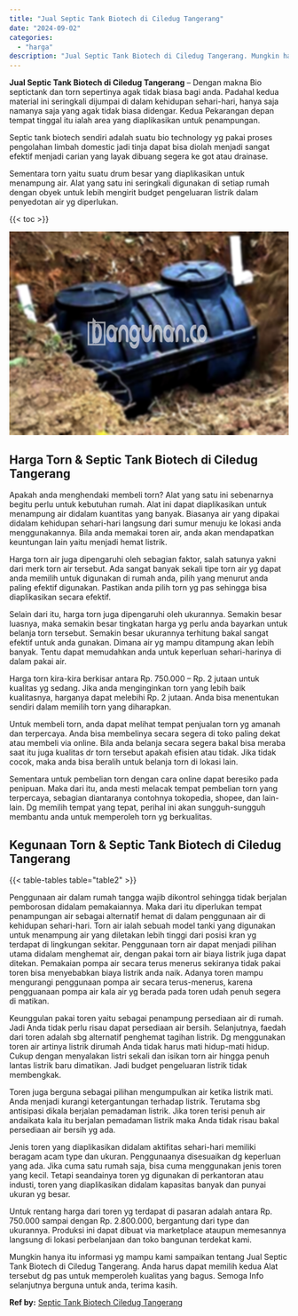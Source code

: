 ```yaml
---
title: "Jual Septic Tank Biotech di Ciledug Tangerang"
date: "2024-09-02"
categories: 
  - "harga"
description: "Jual Septic Tank Biotech di Ciledug Tangerang. Mungkin hanya itu informasi yg mampu kami sampaikan tentang Jual Septic Tank Biotech di Ciledug Tangerang. And..."
---
```


**Jual Septic Tank Biotech di Ciledug Tangerang** – Dengan makna Bio septictank dan torn sepertinya agak tidak biasa bagi anda. Padahal kedua material ini seringkali dijumpai di dalam kehidupan sehari-hari, hanya saja namanya saja yang agak tidak biasa didengar. Kedua Pekarangan depan tempat tinggal itu ialah area yang diaplikasikan untuk penampungan.

Septic tank biotech sendiri adalah suatu bio technology yg pakai proses pengolahan limbah domestic jadi tinja dapat bisa diolah menjadi sangat efektif menjadi carian yang layak dibuang segera ke got atau drainase.

Sementara torn yaitu suatu drum besar yang diaplikasikan untuk menampung air. Alat yang satu ini seringkali digunakan di setiap rumah dengan obyek untuk lebih mengirit budget pengeluaran listrik dalam penyedotan air yg diperlukan.

{{< toc >}}

![Jual Septic Tank Biotech di Ciledug Tangerang](/images/jual-bio-septictank-30.png)

## Harga Torn & Septic Tank Biotech di Ciledug Tangerang

Apakah anda menghendaki membeli torn? Alat yang satu ini sebenarnya begitu perlu untuk kebutuhan rumah. Alat ini dapat diaplikasikan untuk menampung air didalam kuantitas yang banyak. Biasanya air yang dipakai didalam kehidupan sehari-hari langsung dari sumur menuju ke lokasi anda menggunakannya. Bila anda memakai toren air, anda akan mendapatkan keuntungan lain yaitu menjadi hemat listrik.

Harga torn air juga dipengaruhi oleh sebagian faktor, salah satunya yakni dari merk torn air tersebut. Ada sangat banyak sekali tipe torn air yg dapat anda memilih untuk digunakan di rumah anda, pilih yang menurut anda paling efektif digunakan. Pastikan anda pilih torn yg pas sehingga bisa diaplikasikan secara efektif.

Selain dari itu, harga torn juga dipengaruhi oleh ukurannya. Semakin besar luasnya, maka semakin besar tingkatan harga yg perlu anda bayarkan untuk belanja torn tersebut. Semakin besar ukurannya terhitung bakal sangat efektif untuk anda gunakan. Dimana air yg mampu ditampung akan lebih banyak. Tentu dapat memudahkan anda untuk keperluan sehari-harinya di dalam pakai air.

Harga torn kira-kira berkisar antara Rp. 750.000 – Rp. 2 jutaan untuk kualitas yg sedang. Jika anda menginginkan torn yang lebih baik kualitasnya, harganya dapat melebihi Rp. 2 jutaan. Anda bisa menentukan sendiri dalam memilih torn yang diharapkan.

Untuk membeli torn, anda dapat melihat tempat penjualan torn yg amanah dan terpercaya. Anda bisa membelinya secara segera di toko paling dekat atau membeli via online. Bila anda belanja secara segera bakal bisa meraba saat itu juga kualitas dr torn tersebut apakah efisien atau tidak. Jika tidak cocok, maka anda bisa beralih untuk belanja torn di lokasi lain.

Sementara untuk pembelian torn dengan cara online dapat beresiko pada penipuan. Maka dari itu, anda mesti melacak tempat pembelian torn yang terpercaya, sebagian diantaranya contohnya tokopedia, shopee, dan lain-lain. Dg memilih tempat yang tepat, perihal ini akan sungguh-sungguh membantu anda untuk memperoleh torn yg berkualitas.

## Kegunaan Torn & Septic Tank Biotech di Ciledug Tangerang

{{< table-tables table="table2" >}}

Penggunaan air dalam rumah tangga wajib dikontrol sehingga tidak berjalan pemborosan didalam pemakaiannya. Maka dari itu diperlukan tempat penampungan air sebagai alternatif hemat di dalam penggunaan air di kehidupan sehari-hari. Torn air ialah sebuah model tanki yang digunakan untuk menampung air yang diletakan lebih tinggi dari posisi kran yg terdapat di lingkungan sekitar. Penggunaan torn air dapat menjadi pilihan utama didalam menghemat air, dengan pakai torn air biaya listrik juga dapat ditekan. Pemakaian pompa air secara terus menerus sekiranya tidak pakai toren bisa menyebabkan biaya listrik anda naik. Adanya toren mampu mengurangi penggunaan pompa air secara terus-menerus, karena pengguanaan pompa air kala air yg berada pada toren udah penuh segera di matikan.

Keunggulan pakai toren yaitu sebagai penampung persediaan air di rumah. Jadi Anda tidak perlu risau dapat persediaan air bersih. Selanjutnya, faedah dari toren adalah sbg alternatif penghemat tagihan listrik. Dg menggunakan toren air artinya listrik dirumah Anda tidak harus mati hidup-mati hidup. Cukup dengan menyalakan listri sekali dan isikan torn air hingga penuh lantas listrik baru dimatikan. Jadi budget pengeluaran listrik tidak membengkak.

Toren juga berguna sebagai pilihan mengumpulkan air ketika listrik mati. Anda menjadi kurangi ketergantungan terhadap listrik. Terutama sbg antisipasi dikala berjalan pemadaman listrik. Jika toren terisi penuh air andaikata kala itu berjalan pemadaman listrik maka Anda tidak risau bakal persediaan air bersih yg ada.

Jenis toren yang diaplikasikan didalam aktifitas sehari-hari memiliki beragam acam type dan ukuran. Penggunaanya disesuaikan dg keperluan yang ada. Jika cuma satu rumah saja, bisa cuma menggunakan jenis toren yang kecil. Tetapi seandainya toren yg digunakan di perkantoran atau industi, toren yang diaplikasikan didalam kapasitas banyak dan punyai ukuran yg besar.

Untuk rentang harga dari toren yg terdapat di pasaran adalah antara Rp. 750.000 sampai dengan Rp. 2.800.000, bergantung dari type dan ukurannya. Produksi ini dapat dibuat via marketplace ataupun memesannya langsung di lokasi perbelanjaan dan toko bangunan terdekat kami.

Mungkin hanya itu informasi yg mampu kami sampaikan tentang Jual Septic Tank Biotech di Ciledug Tangerang. Anda harus dapat memilih kedua Alat tersebut dg pas untuk memperoleh kualitas yang bagus. Semoga Info selanjutnya berguna untuk anda, terima kasih.

**Ref by:** [Septic Tank Biotech Ciledug Tangerang](https://id.wikipedia.org/wiki/Septic)
